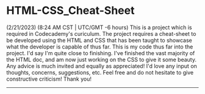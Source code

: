 # HTML-CSS_Cheat-Sheet

(2/21/2023) (8:24 AM CST | UTC/GMT -6 hours)
This is a project which is required in Codecademy's curiculum. The project requires a cheat-sheet to be developed using the HTML and CSS that has been taught to showcase
what the developer is capable of thus far. This is my code thus far into the project. I'd say I'm quite close to finishing.
I've finished the vast majority of the HTML doc, and am now just working on the CSS to give it some beauty. Any advice is much invited and equally as appreciated!
I'd love any input on thoughts, concerns, suggestions, etc. Feel free and do not hesitate to give constructive criticism! Thank you!
_________________________________________________________________________________________________________________________________________________________________________
